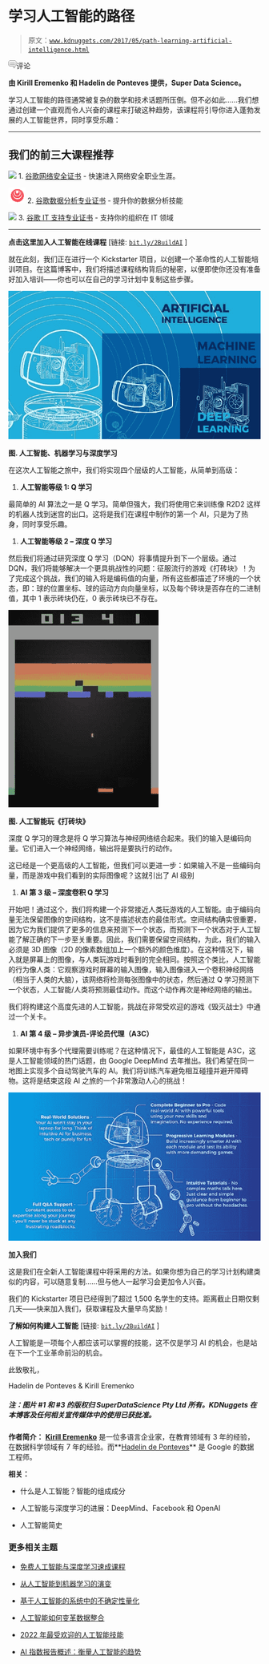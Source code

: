 # 学习人工智能的路径

> 原文：[`www.kdnuggets.com/2017/05/path-learning-artificial-intelligence.html`](https://www.kdnuggets.com/2017/05/path-learning-artificial-intelligence.html)

![c](img/3d9c022da2d331bb56691a9617b91b90.png)评论

**由 Kirill Eremenko 和 Hadelin de Ponteves 提供，Super Data Science。**

学习人工智能的路径通常被复杂的数学和技术话题所压倒。但不必如此……我们想通过创建一个直观而令人兴奋的课程来打破这种趋势，该课程将引导你进入蓬勃发展的人工智能世界，同时享受乐趣：

* * *

## 我们的前三大课程推荐

![](img/0244c01ba9267c002ef39d4907e0b8fb.png) 1\. [谷歌网络安全证书](https://www.kdnuggets.com/google-cybersecurity) - 快速进入网络安全职业生涯。

![](img/e225c49c3c91745821c8c0368bf04711.png) 2\. [谷歌数据分析专业证书](https://www.kdnuggets.com/google-data-analytics) - 提升你的数据分析技能

![](img/0244c01ba9267c002ef39d4907e0b8fb.png) 3\. [谷歌 IT 支持专业证书](https://www.kdnuggets.com/google-itsupport) - 支持你的组织在 IT 领域

* * *

**点击这里加入人工智能在线课程** [链接: [`bit.ly/2BuildAI`](http://bit.ly/2BuildAI) ]

就在此刻，我们正在进行一个 Kickstarter 项目，以创建一个革命性的人工智能培训项目。在这篇博客中，我们将描述课程结构背后的秘密，以便即使你还没有准备好加入培训——你也可以在自己的学习计划中复制这些步骤。

![](img/2d2d6160970f9995ca497248743429da.png)

**图. 人工智能、机器学习与深度学习**

在这次人工智能之旅中，我们将实现四个层级的人工智能，从简单到高级：

1.  **人工智能等级 1: Q 学习**

最简单的 AI 算法之一是 Q 学习。简单但强大，我们将使用它来训练像 R2D2 这样的机器人找到迷宫的出口。这将是我们在课程中制作的第一个 AI，只是为了热身，同时享受乐趣。

1.  **人工智能等级 2 – 深度 Q 学习**

然后我们将通过研究深度 Q 学习（DQN）将事情提升到下一个层级。通过 DQN，我们将能够解决一个更具挑战性的问题：征服流行的游戏《打砖块》！为了完成这个挑战，我们的输入将是编码值的向量，所有这些都描述了环境的一个状态，即：球的位置坐标、球的运动方向向量坐标，以及每个砖块是否存在的二进制值，其中 1 表示砖块仍在，0 表示砖块已不存在。

![](img/8ecd060cdff02b9b28f8a2e4fe1b464a.png)

**图. 人工智能玩《打砖块》**

深度 Q 学习的理念是将 Q 学习算法与神经网络结合起来。我们的输入是编码向量。它们进入一个神经网络，输出将是要执行的动作。

这已经是一个更高级的人工智能，但我们可以更进一步：如果输入不是一些编码向量，而是游戏中我们看到的实际图像呢？这就引出了 AI 级别

1.  **AI 第 3 级 – 深度卷积 Q 学习**

开始吧！通过这个，我们将构建一个非常接近人类玩游戏的人工智能。由于编码向量无法保留图像的空间结构，这不是描述状态的最佳形式。空间结构确实很重要，因为它为我们提供了更多的信息来预测下一个状态，而预测下一个状态对于人工智能了解正确的下一步至关重要。因此，我们需要保留空间结构，为此，我们的输入必须是 3D 图像（2D 的像素数组加上一个额外的颜色维度）。在这种情况下，输入就是屏幕上的图像，与人类玩游戏时看到的完全相同。按照这个类比，人工智能的行为像人类：它观察游戏时屏幕的输入图像，输入图像进入一个卷积神经网络（相当于人类的大脑），该网络将检测每张图像中的状态，然后通过 Q 学习预测下一个状态，人工智能/人类将预测最佳动作。而这个动作再次是神经网络的输出。

我们将构建这个高度先进的人工智能，挑战在非常受欢迎的游戏《毁灭战士》中通过一个关卡。

1.  **AI 第 4 级 – 异步演员-评论员代理（A3C）**

如果环境中有多个代理需要训练呢？在这种情况下，最佳的人工智能是 A3C，这是人工智能领域的热门话题，由 Google DeepMind 去年推出。我们希望在同一地图上实现多个自动驾驶汽车的 AI。我们将训练汽车避免相互碰撞并避开障碍物。这将是结束这段 AI 之旅的一个非常激动人心的挑战！

![](img/372895dc6ee93817807740dc5093da88.png)

**加入我们**

这是我们在全新人工智能课程中将采用的方法。如果你想为自己的学习计划构建类似的内容，可以随意复制……但与他人一起学习会更加令人兴奋。

我们的 Kickstarter 项目已经得到了超过 1,500 名学生的支持。距离截止日期仅剩几天——快来加入我们，获取课程及大量早鸟奖励！

**了解如何构建人工智能** [链接: [`bit.ly/2BuildAI`](http://bit.ly/2BuildAI) ]

人工智能是一项每个人都应该可以掌握的技能，这不仅是学习 AI 的机会，也是站在下一个工业革命前沿的机会。

此致敬礼，

Hadelin de Ponteves & Kirill Eremenko

##### 注：图片 #1 和 #3 的版权归 SuperDataScience Pty Ltd 所有。KDNuggets 在本博客及任何相关宣传媒体中的使用已获批准。

**作者简介：** **[Kirill Eremenko](https://www.linkedin.com/in/keremenko/?ppe=1)** 是一位多语言企业家，在教育领域有 3 年的经验，在数据科学领域有 7 年的经验。而**[Hadelin de Ponteves](https://www.linkedin.com/in/hadelin-de-ponteves-1425ba5b/)** 是 Google 的数据工程师。

**相关：**

+   什么是人工智能？智能的组成成分

+   人工智能与深度学习的进展：DeepMind、Facebook 和 OpenAI

+   人工智能简史

### 更多相关主题

+   [免费人工智能与深度学习速成课程](https://www.kdnuggets.com/2022/07/free-artificial-intelligence-deep-learning-crash-course.html)

+   [从人工智能到机器学习的演变](https://www.kdnuggets.com/2022/08/evolution-artificial-intelligence-machine-learning-data-science.html)

+   [基于人工智能的系统中的不确定性量化](https://www.kdnuggets.com/2022/04/uncertainty-quantification-artificial-intelligencebased-systems.html)

+   [人工智能如何变革数据整合](https://www.kdnuggets.com/2022/04/artificial-intelligence-transform-data-integration.html)

+   [2022 年最受欢迎的人工智能技能](https://www.kdnuggets.com/2022/08/indemand-artificial-intelligence-skills-learn-2022.html)

+   [AI 指数报告概述：衡量人工智能的趋势](https://www.kdnuggets.com/2023/04/overview-ai-index-report-measuring-trends-artificial-intelligence.html)
